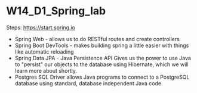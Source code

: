 # W14_D1_Spring_lab

Steps:
https://start.spring.io

* Spring Web - allows us to do RESTful routes and create controllers
* Spring Boot DevTools - makes building spring a little easier with things like automatic reloading
* Spring Data JPA - Java Persistence API Gives us the power to use Java to "persist" our objects to the database using Hibernate, which we will learn more about shortly.
* Postgres SQL Driver allows Java programs to connect to a PostgreSQL database using standard, database independent Java code.

